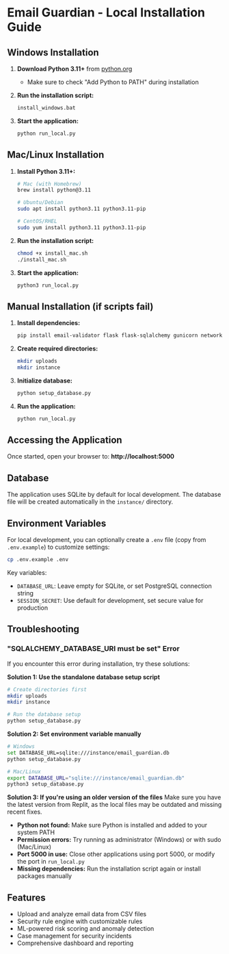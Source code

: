 
# Email Guardian - Local Installation Guide

## Windows Installation

1. **Download Python 3.11+** from [python.org](https://python.org)
   - Make sure to check "Add Python to PATH" during installation

2. **Run the installation script:**
   ```cmd
   install_windows.bat
   ```

3. **Start the application:**
   ```cmd
   python run_local.py
   ```

## Mac/Linux Installation

1. **Install Python 3.11+:**
   ```bash
   # Mac (with Homebrew)
   brew install python@3.11
   
   # Ubuntu/Debian
   sudo apt install python3.11 python3.11-pip
   
   # CentOS/RHEL
   sudo yum install python3.11 python3.11-pip
   ```

2. **Run the installation script:**
   ```bash
   chmod +x install_mac.sh
   ./install_mac.sh
   ```

3. **Start the application:**
   ```bash
   python3 run_local.py
   ```

## Manual Installation (if scripts fail)

1. **Install dependencies:**
   ```bash
   pip install email-validator flask flask-sqlalchemy gunicorn networkx numpy pandas psycopg2-binary scikit-learn sqlalchemy werkzeug xgboost textblob imbalanced-learn
   ```

2. **Create required directories:**
   ```bash
   mkdir uploads
   mkdir instance
   ```

3. **Initialize database:**
   ```bash
   python setup_database.py
   ```

4. **Run the application:**
   ```bash
   python run_local.py
   ```

## Accessing the Application

Once started, open your browser to: **http://localhost:5000**

## Database

The application uses SQLite by default for local development. The database file will be created automatically in the `instance/` directory.

## Environment Variables

For local development, you can optionally create a `.env` file (copy from `.env.example`) to customize settings:

```bash
cp .env.example .env
```

Key variables:
- `DATABASE_URL`: Leave empty for SQLite, or set PostgreSQL connection string
- `SESSION_SECRET`: Use default for development, set secure value for production

## Troubleshooting

### "SQLALCHEMY_DATABASE_URI must be set" Error

If you encounter this error during installation, try these solutions:

**Solution 1: Use the standalone database setup script**
```bash
# Create directories first
mkdir uploads
mkdir instance

# Run the database setup
python setup_database.py
```

**Solution 2: Set environment variable manually**
```bash
# Windows
set DATABASE_URL=sqlite:///instance/email_guardian.db
python setup_database.py

# Mac/Linux
export DATABASE_URL="sqlite:///instance/email_guardian.db"
python3 setup_database.py
```

**Solution 3: If you're using an older version of the files**
Make sure you have the latest version from Replit, as the local files may be outdated and missing recent fixes.

- **Python not found:** Make sure Python is installed and added to your system PATH
- **Permission errors:** Try running as administrator (Windows) or with sudo (Mac/Linux)
- **Port 5000 in use:** Close other applications using port 5000, or modify the port in `run_local.py`
- **Missing dependencies:** Run the installation script again or install packages manually

## Features

- Upload and analyze email data from CSV files
- Security rule engine with customizable rules
- ML-powered risk scoring and anomaly detection
- Case management for security incidents
- Comprehensive dashboard and reporting
